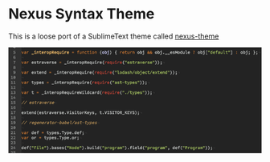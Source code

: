 # Nexus Syntax Theme

This is a loose port of a SublimeText theme called [nexus-theme][]

![example][]

[nexus-theme]: https://github.com/EleazarCrusader/nexus-theme
[example]: https://raw.githubusercontent.com/ericjohney/nexus-syntax/master/images/example.png
